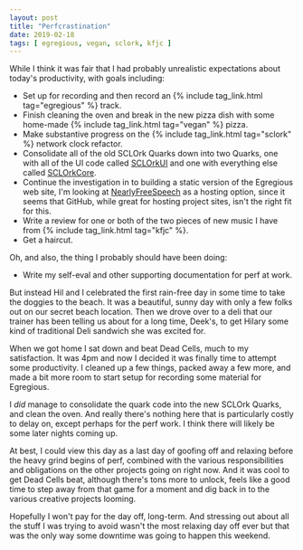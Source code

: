 ```yaml
---
layout: post
title: "Perfcrastination"
date: 2019-02-18
tags: [ egregious, vegan, sclork, kfjc ]
---
```


While I think it was fair that I had probably unrealistic expectations about
today's productivity, with goals including:

  * Set up for recording and then record an
    {% include tag_link.html tag="egregious" %} track.
  * Finish cleaning the oven and break in the new pizza dish with some home-made
    {% include tag_link.html tag="vegan" %} pizza.
  * Make substantive progress on the {% include tag_link.html tag="sclork" %}
    network clock refactor.
  * Consolidate all of the old SCLOrk Quarks down into two Quarks, one with all
    of the UI code called [SCLOrkUI](https://github.com/lnihlen/SCLOrkUI) and
    one with everything else called
    [SCLOrkCore](https://github.com/lnihlen/SCLOrkCore).
  * Continue the investigation in to building a static version of the Egregious
    web site, I'm looking at [NearlyFreeSpeech](https://nearlyfreespeech.net)
    as a hosting option, since it seems that GitHub, while great for hosting
    project sites, isn't the right fit for this.
  * Write a review for one or both of the two pieces of new music I have from
    {% include tag_link.html tag="kfjc" %}.
  * Get a haircut.

Oh, and also, the thing I probably should have been doing:

  * Write my self-eval and other supporting documentation for perf at work.

But instead Hil and I celebrated the first rain-free day in some time to take
the doggies to the beach. It was a beautiful, sunny day with only a few folks
out on our secret beach location. Then we drove over to a deli that our trainer
has been telling us about for a long time, Deek's, to get Hilary some kind of
traditional Deli sandwich she was excited for.

When we got home I sat down and beat Dead Cells, much to my satisfaction. It
was 4pm and now I decided it was finally time to attempt some productivity. I
cleaned up a few things, packed away a few more, and made a bit more room to
start setup for recording some material for Egregious.

I *did* manage to consolidate the quark code into the new SCLOrk Quarks, and
clean the oven. And really there's nothing here that is particularly costly to
delay on, except perhaps for the perf work. I think there will likely be some
later nights coming up.

At best, I could view this day as a last day of goofing off and relaxing before
the heavy grind begins of perf, combined with the various responsibilities and
obligations on the other projects going on right now. And it was cool to get
Dead Cells beat, although there's tons more to unlock, feels like a good time
to step away from that game for a moment and dig back in to the various creative
projects looming.

Hopefully I won't pay for the day off, long-term. And stressing out about all
the stuff I was trying to avoid wasn't the most relaxing day off ever but that
was the only way some downtime was going to happen this weekend.

